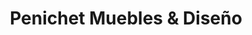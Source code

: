 ---
title: "Penichet Muebles & Diseño"
url: /san-rafael-de-escazu/penichet-muebles-und-diseno/
shop: muebles
---